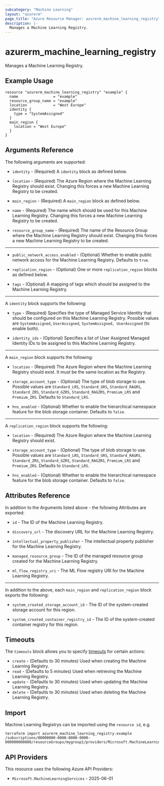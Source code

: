 ```yaml
---
subcategory: "Machine Learning"
layout: "azurerm"
page_title: "Azure Resource Manager: azurerm_machine_learning_registry"
description: |-
  Manages a Machine Learning Registry.
---
```


# azurerm_machine_learning_registry

Manages a Machine Learning Registry.

## Example Usage

```hcl
resource "azurerm_machine_learning_registry" "example" {
  name                = "example"
  resource_group_name = "example"
  location            = "West Europe"
  identity {
    type = "SystemAssigned"
  }
  main_region {
    location = "West Europe"
  }
}
```

## Arguments Reference

The following arguments are supported:

* `identity` - (Required) A `identity` block as defined below.

* `location` - (Required) The Azure Region where the Machine Learning Registry should exist. Changing this forces a new Machine Learning Registry to be created.

* `main_region` - (Required) A `main_region` block as defined below.

* `name` - (Required) The name which should be used for this Machine Learning Registry. Changing this forces a new Machine Learning Registry to be created.

* `resource_group_name` - (Required) The name of the Resource Group where the Machine Learning Registry should exist. Changing this forces a new Machine Learning Registry to be created.

---

* `public_network_access_enabled` - (Optional) Whether to enable public network access for the Machine Learning Registry. Defaults to `true`.

* `replication_region` - (Optional) One or more `replication_region` blocks as defined below.

* `tags` - (Optional) A mapping of tags which should be assigned to the Machine Learning Registry.

---

A `identity` block supports the following:

* `type` - (Required) Specifies the type of Managed Service Identity that should be configured on this Machine Learning Registry. Possible values are `SystemAssigned`, `UserAssigned`, `SystemAssigned, UserAssigned` (to enable both).

* `identity_ids` - (Optional) Specifies a list of User Assigned Managed Identity IDs to be assigned to this Machine Learning Registry.

---

A `main_region` block supports the following:

* `location` - (Required) The Azure Region where the Machine Learning Registry should exist. It must be the same location as the Registry.

* `storage_account_type` - (Optional) The type of blob storage to use. Possible values are `Standard_LRS`, `Standard_GRS`, `Standard_RAGRS`, `Standard_ZRS`, `Standard_GZRS`, `Standard_RAGZRS`, `Premium_LRS` and `Premium_ZRS`. Defaults to `Standard_LRS`.

* `hns_enabled` - (Optional) Whether to enable the hierarchical namespace feature for the blob storage container. Defaults to `false`.

---

A `replication_region` block supports the following:

* `location` - (Required) The Azure Region where the Machine Learning Registry should exist.

* `storage_account_type` - (Optional) The type of blob storage to use. Possible values are `Standard_LRS`, `Standard_GRS`, `Standard_RAGRS`, `Standard_ZRS`, `Standard_GZRS`, `Standard_RAGZRS`, `Premium_LRS` and `Premium_ZRS`. Defaults to `Standard_LRS`.

* `hns_enabled` - (Optional) Whether to enable the hierarchical namespace feature for the blob storage container. Defaults to `false`.

## Attributes Reference

In addition to the Arguments listed above - the following Attributes are exported: 

* `id` - The ID of the Machine Learning Registry.

* `discovery_url` - The discovery URL for the Machine Learning Registry.

* `intellectual_property_publisher` - The intellectual property publisher for the Machine Learning Registry.

* `managed_resource_group` - The ID of the managed resource group created for the Machine Learning Registry.

* `ml_flow_registry_uri` - The ML Flow registry URI for the Machine Learning Registry.

---

In addition to the above, each `main_region` and `replication_region` block exports the following:

* `system_created_storage_account_id` - The ID of the system-created storage account for this region.

* `system_created_container_registry_id` - The ID of the system-created container registry for this region.

## Timeouts

The `timeouts` block allows you to specify [timeouts](https://developer.hashicorp.com/terraform/language/resources/configure#define-operation-timeouts) for certain actions:

* `create` - (Defaults to 30 minutes) Used when creating the Machine Learning Registry.
* `read` - (Defaults to 5 minutes) Used when retrieving the Machine Learning Registry.
* `update` - (Defaults to 30 minutes) Used when updating the Machine Learning Registry.
* `delete` - (Defaults to 30 minutes) Used when deleting the Machine Learning Registry.

## Import

Machine Learning Registrys can be imported using the `resource id`, e.g.

```shell
terraform import azurerm_machine_learning_registry.example /subscriptions/00000000-0000-0000-0000-000000000000/resourceGroups/mygroup1/providers/Microsoft.MachineLearningServices/registries/exampleregistry
```

## API Providers
<!-- This section is generated, changes will be overwritten -->
This resource uses the following Azure API Providers:

* `Microsoft.MachineLearningServices` - 2025-06-01
